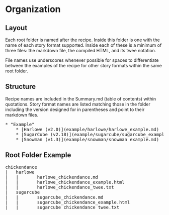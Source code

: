 # Organization

## Layout
Each root folder is named after the recipe. Inside this folder is one with the name of each story format supported. Inside each of these is a minimum of three files: the markdown file, the compiled HTML, and its twee notation.

File names use underscores whenever possible for spaces to differentiate between the examples of the recipe for other story formats within the same root folder.

## Structure
Recipe names are included in the Summary.md (table of contents) within quotations. Story format names are listed matching those in the folder including the version designed for in parentheses and point to their markdown files.

<pre>
* "Example"
	* [Harlowe (v2.0)](example/harlowe/harlowe_example.md)
	* [SugarCube (v2.18)](example/sugarcube/sugarcube_example.md)
	* [Snowman (v1.3)](example/snowman/snowman_example.md)
</pre>

## Root Folder Example
<pre>
chickendance
|	harlowe
|	|		harlowe_chickendance.md
|	|		harlowe_chickendance_example.html
|	|		harlowe_chickendance_twee.txt
|	sugarcube
|	|		sugarcube_chickendance.md
|	|		sugarcube_chickendance_example.html
|	|		sugarcube_chickendance_twee.txt
</pre>


